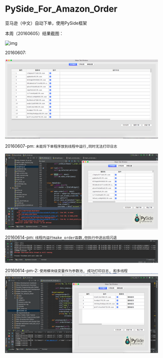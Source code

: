 # PySide_For_Amazon_Order
亚马逊（中文）自动下单，使用PySide框架

本周（20160605）结果截图：  

![img](images/20160605.png)

20160607:  

![img](images/20160607.png)  

20160607-pm:
`未能将下单程序放到线程中运行,同时无法打印日志`  

![img](images/20160607-2.png)

20160614-pm:
`线程内运行make_order函数,但执行中途出现闪退`
![img](images/error_20160614.png)

20160614-pm-2:
`使用模块级变量作为参数池, 成功打印日志, 和多线程`
![img](images/success_20160614.png)